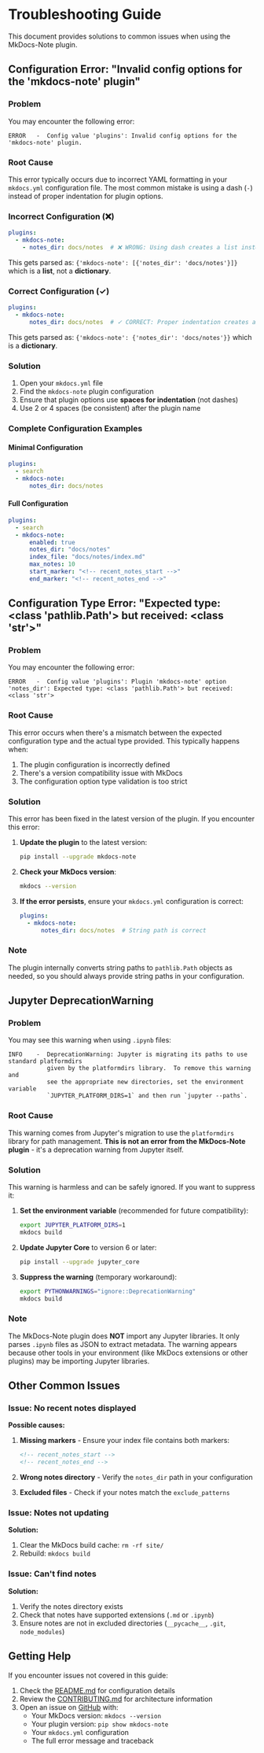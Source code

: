 # Troubleshooting Guide

This document provides solutions to common issues when using the MkDocs-Note plugin.

## Configuration Error: "Invalid config options for the 'mkdocs-note' plugin"

### Problem

You may encounter the following error:

```
ERROR   -  Config value 'plugins': Invalid config options for the 'mkdocs-note' plugin.
```

### Root Cause

This error typically occurs due to incorrect YAML formatting in your `mkdocs.yml` configuration file. The most common mistake is using a dash (`-`) instead of proper indentation for plugin options.

### Incorrect Configuration (❌)

```yaml
plugins:
  - mkdocs-note:
    - notes_dir: docs/notes  # ❌ WRONG: Using dash creates a list instead of a dict
```

This gets parsed as: `{'mkdocs-note': [{'notes_dir': 'docs/notes'}]}` which is a **list**, not a **dictionary**.

### Correct Configuration (✓)

```yaml
plugins:
  - mkdocs-note:
      notes_dir: docs/notes  # ✓ CORRECT: Proper indentation creates a dict
```

This gets parsed as: `{'mkdocs-note': {'notes_dir': 'docs/notes'}}` which is a **dictionary**.

### Solution

1. Open your `mkdocs.yml` file
2. Find the `mkdocs-note` plugin configuration
3. Ensure that plugin options use **spaces for indentation** (not dashes)
4. Use 2 or 4 spaces (be consistent) after the plugin name

### Complete Configuration Examples

#### Minimal Configuration

```yaml
plugins:
  - search
  - mkdocs-note:
      notes_dir: docs/notes
```

#### Full Configuration

```yaml
plugins:
  - search
  - mkdocs-note:
      enabled: true
      notes_dir: "docs/notes"
      index_file: "docs/notes/index.md"
      max_notes: 10
      start_marker: "<!-- recent_notes_start -->"
      end_marker: "<!-- recent_notes_end -->"
```

## Configuration Type Error: "Expected type: <class 'pathlib.Path'> but received: <class 'str'>"

### Problem

You may encounter the following error:

```
ERROR   -  Config value 'plugins': Plugin 'mkdocs-note' option 'notes_dir': Expected type: <class 'pathlib.Path'> but received: <class 'str'>
```

### Root Cause

This error occurs when there's a mismatch between the expected configuration type and the actual type provided. This typically happens when:

1. The plugin configuration is incorrectly defined
2. There's a version compatibility issue with MkDocs
3. The configuration option type validation is too strict

### Solution

This error has been fixed in the latest version of the plugin. If you encounter this error:

1. **Update the plugin** to the latest version:
   ```bash
   pip install --upgrade mkdocs-note
   ```

2. **Check your MkDocs version**:
   ```bash
   mkdocs --version
   ```

3. **If the error persists**, ensure your `mkdocs.yml` configuration is correct:
   ```yaml
   plugins:
     - mkdocs-note:
         notes_dir: docs/notes  # String path is correct
   ```

### Note

The plugin internally converts string paths to `pathlib.Path` objects as needed, so you should always provide string paths in your configuration.

## Jupyter DeprecationWarning

### Problem

You may see this warning when using `.ipynb` files:

```
INFO    -  DeprecationWarning: Jupyter is migrating its paths to use standard platformdirs
           given by the platformdirs library.  To remove this warning and
           see the appropriate new directories, set the environment variable
           `JUPYTER_PLATFORM_DIRS=1` and then run `jupyter --paths`.
```

### Root Cause

This warning comes from Jupyter's migration to use the `platformdirs` library for path management. **This is not an error from the MkDocs-Note plugin** - it's a deprecation warning from Jupyter itself.

### Solution

This warning is harmless and can be safely ignored. If you want to suppress it:

1. **Set the environment variable** (recommended for future compatibility):

   ```bash
   export JUPYTER_PLATFORM_DIRS=1
   mkdocs build
   ```

2. **Update Jupyter Core** to version 6 or later:

   ```bash
   pip install --upgrade jupyter_core
   ```

3. **Suppress the warning** (temporary workaround):

   ```bash
   export PYTHONWARNINGS="ignore::DeprecationWarning"
   mkdocs build
   ```

### Note

The MkDocs-Note plugin does **NOT** import any Jupyter libraries. It only parses `.ipynb` files as JSON to extract metadata. The warning appears because other tools in your environment (like MkDocs extensions or other plugins) may be importing Jupyter libraries.

## Other Common Issues

### Issue: No recent notes displayed

**Possible causes:**

1. **Missing markers** - Ensure your index file contains both markers:
   ```markdown
   <!-- recent_notes_start -->
   <!-- recent_notes_end -->
   ```

2. **Wrong notes directory** - Verify the `notes_dir` path in your configuration

3. **Excluded files** - Check if your notes match the `exclude_patterns`

### Issue: Notes not updating

**Solution:** 
1. Clear the MkDocs build cache: `rm -rf site/`
2. Rebuild: `mkdocs build`

### Issue: Can't find notes

**Solution:**
1. Verify the notes directory exists
2. Check that notes have supported extensions (`.md` or `.ipynb`)
3. Ensure notes are not in excluded directories (`__pycache__`, `.git`, `node_modules`)

## Getting Help

If you encounter issues not covered in this guide:

1. Check the [README.md](https://github.com/virtualguard101/mkdocs-note?tab=readme-ov-file#mkdocs-note) for configuration details
2. Review the [CONTRIBUTING.md](contributing.md) for architecture information
3. Open an issue on [GitHub](https://github.com/virtualguard101/mkdocs-note/issues) with:
   - Your MkDocs version: `mkdocs --version`
   - Your plugin version: `pip show mkdocs-note`
   - Your `mkdocs.yml` configuration
   - The full error message and traceback

